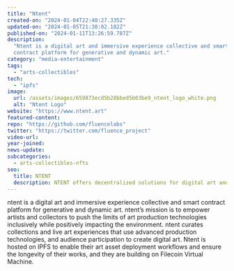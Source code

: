 ```yaml
---
title: "Ntent"
created-on: "2024-01-04T22:40:27.335Z"
updated-on: "2024-01-05T21:38:02.182Z"
published-on: "2024-01-11T13:26:59.787Z"
description:
  "Ntent is a digital art and immersive experience collective and smart
  contract platform for generative and dynamic art."
category: "media-entertainment"
tags:
  - "arts-collectibles"
tech:
  - "ipfs"
image:
  url: /assets/images/659873ecd5b28bbed5b03be9_ntent_logo_white.png
  alt: "Ntent Logo"
website: "https://www.ntent.art"
featured-content:
repo: "https://github.com/fluencelabs"
twitter: "https://twitter.com/fluence_project"
video-url:
year-joined:
news-update:
subcategories:
  - arts-collectibles-nfts
seo:
  title: NTENT
  description: NTENT offers decentralized solutions for digital art and collectibles.
---
```


ntent is a digital art and immersive experience collective and smart contract platform for generative and dynamic art. ntent’s mission is to empower artists and collectors to push the limits of art production technologies inclusively while positively impacting the environment. ntent curates collections and live art experiences that use advanced production technologies, and audience participation to create digital art. Ntent is hosted on IPFS to enable their art asset deployment workflows and ensure the longevity of their works, and they are building on Filecoin Virtual Machine.

